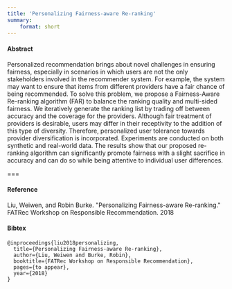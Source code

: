 ```yaml
---
title: 'Personalizing Fairness-aware Re-ranking'
summary:
    format: short
---
```


#### Abstract

Personalized recommendation brings about novel challenges in ensuring fairness, especially in scenarios in which users are not the only stakeholders involved in the recommender system. For example, the system may want to ensure that items from different providers have a fair chance of being recommended. To solve this problem, we propose a Fairness-Aware Re-ranking algorithm (FAR) to balance the ranking quality and multi-sided fairness. We iteratively generate the ranking list by trading off between accuracy and the coverage for the providers. Although fair treatment of providers is desirable, users may differ in their receptivity to the addition of this type of diversity. Therefore, personalized user tolerance towards provider diversification is incorporated. Experiments are conducted on both synthetic and real-world data. The results show that our proposed re-ranking algorithm can significantly promote fairness with a slight sacrifice in accuracy and can do so while being attentive to individual user differences.

===

#### Reference
Liu, Weiwen, and Robin Burke. "Personalizing Fairness-aware Re-ranking." FATRec Workshop on Responsible Recommendation. 2018

#### Bibtex
```
@inproceedings{liu2018personalizing,
  title={Personalizing Fairness-aware Re-ranking},
  author={Liu, Weiwen and Burke, Robin},
  booktitle={FATRec Workshop on Responsible Recommendation},
  pages={to appear},
  year={2018}
}
```
